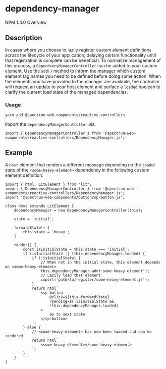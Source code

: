 # dependency-manager
NPM 1.4.0
Overview
## Description
In cases where you choose to lazily register custom element definitions across the lifecycle of your application, delaying certain functionality until that registration is complete can be beneficial. To normalize management of this process, a `DependencyManagerController` can be added to your custom element.
Use the `add()` method to inform the manager which custom element tag names you need to be defined before doing some action. When the elements you have provided to the manager are available, the controller will request an update to your host element and surface a `loaded` boolean to clarify the current load state of the managed dependencies.
### Usage
    
    yarn add @spectrum-web-components/reactive-controllers
    
Import the `DependencyManagerController` via:
    
    import { DependencyManagerController } from '@spectrum-web-components/reactive-controllers/DependencyManager.js';
    
## Example
A `Host` element that renders a different message depending on the `loaded` state of the `<some-heavy-element>` dependency in the following custom element definition:
    
    import { html, LitElement } from 'lit';
    import { DependencyManagerController } from '@spectrum-web-components/reactive-controllers/DependencyManager.js';
    import '@spectrum-web-components/button/sp-button.js';
    
    class Host extends LitElement {
        dependencyManager = new DependencyManagerController(this);
    
        state = 'initial';
    
        forwardState() {
            this.state = 'heavy';
        }
    
        render() {
            const isInitialState = this.state === 'initial';
            if (isInitialState || !this.dependencyManager.loaded) {
                if (!isInitialState) {
                    // When not in the initial state, this element depends on <some-heavy-element>
                    this.dependencyManager.add('some-heavy-element');
                    // Lazily load that element
                    import('path/to/register/some-heavy-element.js');
                }
                return html`
                    <sp-button
                        @click=${this.forwardState}
                        ?pending=${!isInitialState &&
                        !this.dependencyManager.loaded}
                    >
                        Go to next state
                    </sp-button>
                `;
            } else {
                // <some-heavy-element> has now been loaded and can be rendered
                return html`
                    <some-heavy-element></some-heavy-element>
                `;
            }
        }
    }
